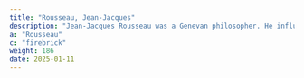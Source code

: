 ```yaml
---
title: "Rousseau, Jean-Jacques"
description: "Jean-Jacques Rousseau was a Genevan philosopher. He influenced the Enlightenment throughout Europe and the French Revolution and the development of modern political, economic, and educational thought."
a: "Rousseau"
c: "firebrick"
weight: 186
date: 2025-01-11
---
```

